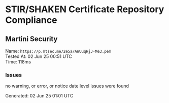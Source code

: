 # STIR/SHAKEN Certificate Repository Compliance

## Martini Security

Name: `https://p.mtsec.me/2e5a/AWUuqHjJ-Me3.pem`\
Tested At: 02 Jun 25 00:51 UTC\
Time: 118ms

### Issues

no warning, or error, or notice date level issues were found

Generated: 02 Jun 25 01:01 UTC